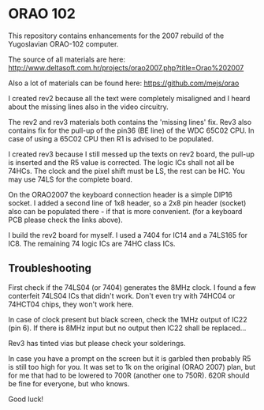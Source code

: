 # ORAO 102
This repository contains enhancements for the 2007 rebuild of the Yugoslavian ORAO-102 computer.

The source of all materials are here: http://www.deltasoft.com.hr/projects/orao2007.php?title=Orao%202007

Also a lot of materials can be found here: https://github.com/mejs/orao

I created rev2 because all the text were completely misaligned and I heard about the missing lines also in
the video circuitry.

The rev2 and rev3 materials both contains the 'missing lines' fix. Rev3 also contains fix for the pull-up of the 
pin36 (BE line) of the WDC 65C02 CPU. In case of using a 65C02 CPU then R1 is advised to be populated.

I created rev3 because I still messed up the texts on rev2 board, the pull-up is inserted and the R5 value is corrected. 
The logic ICs shall not all be 74HCs. The clock and the pixel shift must be LS, the rest can be HC. You may use 74LS
for the complete board. 

On the ORAO2007 the keyboard connection header is a simple DIP16 socket. I added a second line of 1x8 header, so
a 2x8 pin header (socket) also can be populated there - if that is more convenient. (for a keyboard PCB please
check the links above).

I build the rev2 board for myself. I used a 7404 for IC14 and a 74LS165 for IC8. The remaining 74 logic ICs are 74HC
class ICs.

## Troubleshooting
First check if the 74LS04 (or 7404) generates the 8MHz clock. I found a few conterfeit 74LS04 ICs that didn't work. 
Don't even try with 74HC04 or 74HCT04 chips, they won't work here.

In case of clock present but black screen, check the 1MHz output of IC22 (pin 6). If there is 8MHz input but no output
then IC22 shall be replaced...

Rev3 has tinted vias but please check your solderings. 

In case you have a prompt on the screen but it is garbled then probably R5 is still too high for you. It was set to
1k on the original (ORAO 2007) plan, but for me that had to be lowered to 700R (another one to 750R). 620R should be
fine for everyone, but who knows.


Good luck!
